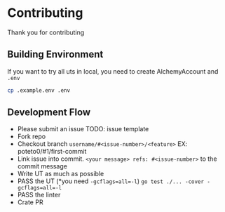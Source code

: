 # Contributing

Thank you for contributing

## Building Environment

If you want to try all uts in local, you need to create AlchemyAccount and `.env`

```bash
cp .example.env .env
```

## Development Flow

- Please submit an issue
  TODO: issue template
- Fork repo
- Checkout branch `username/#<issue-number>/<feature>`
  EX: poteto0/#1/first-commit
- Link issue into commit. `<your message> refs: #<issue-number>` to the commit message
- Write UT as much as possible
- PASS the UT (\*you need `-gcflags=all=-l`)
  `go test ./... -cover -gcflags=all=-l`
- PASS the linter
- Crate PR
